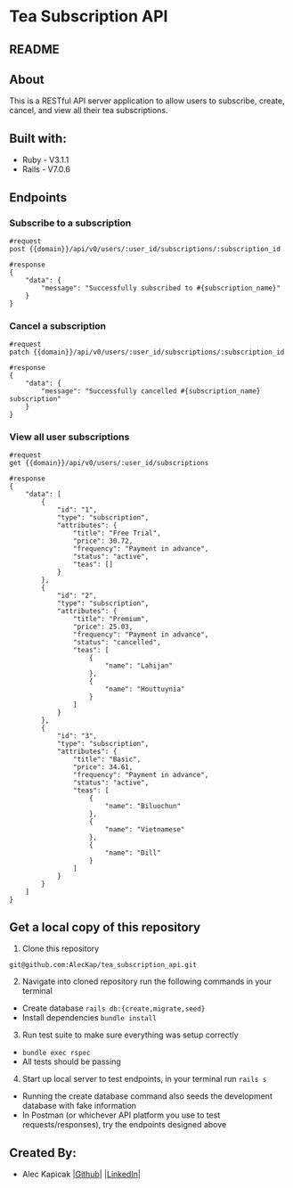 # Tea Subscription API
## README
## About
This is a RESTful API server application to allow users to subscribe, create, cancel, and view all their tea subscriptions.
## Built with:
- Ruby - V3.1.1
- Rails - V7.0.6
## Endpoints
### Subscribe to a subscription
```
#request
post {{domain}}/api/v0/users/:user_id/subscriptions/:subscription_id

#response
{
    "data": {
        "message": "Successfully subscribed to #{subscription_name}"
    }
}
```
### Cancel a subscription
```
#request
patch {{domain}}/api/v0/users/:user_id/subscriptions/:subscription_id

#response
{
    "data": {
        "message": "Successfully cancelled #{subscription_name} subscription"
    }
}
```
### View all user subscriptions
```
#request
get {{domain}}/api/v0/users/:user_id/subscriptions

#response
{
    "data": [
        {
            "id": "1",
            "type": "subscription",
            "attributes": {
                "title": "Free Trial",
                "price": 30.72,
                "frequency": "Payment in advance",
                "status": "active",
                "teas": []
            }
        },
        {
            "id": "2",
            "type": "subscription",
            "attributes": {
                "title": "Premium",
                "price": 25.03,
                "frequency": "Payment in advance",
                "status": "cancelled",
                "teas": [
                    {
                        "name": "Lahijan"
                    },
                    {
                        "name": "Houttuynia"
                    }
                ]
            }
        },
        {
            "id": "3",
            "type": "subscription",
            "attributes": {
                "title": "Basic",
                "price": 34.61,
                "frequency": "Payment in advance",
                "status": "active",
                "teas": [
                    {
                        "name": "Biluochun"
                    },
                    {
                        "name": "Vietnamese"
                    },
                    {
                        "name": "Dill"
                    }
                ]
            }
        }
    ]
}
```
## Get a local copy of this repository
1. Clone this repository
```
git@github.com:AlecKap/tea_subscription_api.git
```
2. Navigate into cloned repository run the following commands in your terminal
  - Create database
    ```rails db:{create,migrate,seed}```
  - Install dependencies
    ```bundle install```
3. Run test suite to make sure everything was setup correctly
  - ```bundle exec rspec```
  - All tests should be passing
4. Start up local server to test endpoints, in your terminal run ```rails s```
  - Running the create database command also seeds the development database with fake information
  - In Postman (or whichever API platform you use to test requests/responses), try the endpoints designed above


## Created By:
- Alec Kapicak |[Github](https://github.com/AlecKap)| |[LinkedIn](https://www.linkedin.com/in/alec-kapicak/)|


